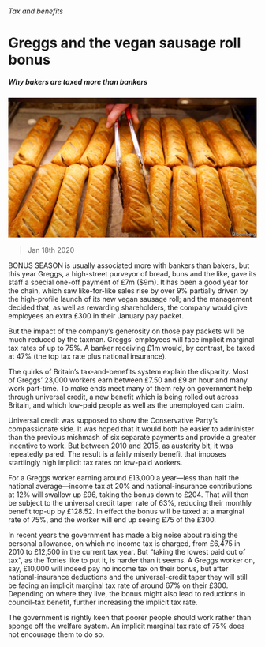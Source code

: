 ###### Tax and benefits

# Greggs and the vegan sausage roll bonus 

##### Why bakers are taxed more than bankers 

![image](images/20200118_BRP004_0.jpg) 

> Jan 18th 2020 

BONUS SEASON is usually associated more with bankers than bakers, but this year Greggs, a high-street purveyor of bread, buns and the like, gave its staff a special one-off payment of £7m ($9m). It has been a good year for the chain, which saw like-for-like sales rise by over 9% partially driven by the high-profile launch of its new vegan sausage roll; and the management decided that, as well as rewarding shareholders, the company would give employees an extra £300 in their January pay packet.

But the impact of the company’s generosity on those pay packets will be much reduced by the taxman. Greggs’ employees will face implicit marginal tax rates of up to 75%. A banker receiving £1m would, by contrast, be taxed at 47% (the top tax rate plus national insurance).


The quirks of Britain’s tax-and-benefits system explain the disparity. Most of Greggs’ 23,000 workers earn between £7.50 and £9 an hour and many work part-time. To make ends meet many of them rely on government help through universal credit, a new benefit which is being rolled out across Britain, and which low-paid people as well as the unemployed can claim.

Universal credit was supposed to show the Conservative Party’s compassionate side. It was hoped that it would both be easier to administer than the previous mishmash of six separate payments and provide a greater incentive to work. But between 2010 and 2015, as austerity bit, it was repeatedly pared. The result is a fairly miserly benefit that imposes startlingly high implicit tax rates on low-paid workers.

For a Greggs worker earning around £13,000 a year—less than half the national average—income tax at 20% and national-insurance contributions at 12% will swallow up £96, taking the bonus down to £204. That will then be subject to the universal credit taper rate of 63%, reducing their monthly benefit top-up by £128.52. In effect the bonus will be taxed at a marginal rate of 75%, and the worker will end up seeing £75 of the £300.

In recent years the government has made a big noise about raising the personal allowance, on which no income tax is charged, from £6,475 in 2010 to £12,500 in the current tax year. But “taking the lowest paid out of tax”, as the Tories like to put it, is harder than it seems. A Greggs worker on, say, £10,000 will indeed pay no income tax on their bonus, but after national-insurance deductions and the universal-credit taper they will still be facing an implicit marginal tax rate of around 67% on their £300. Depending on where they live, the bonus might also lead to reductions in council-tax benefit, further increasing the implicit tax rate.

The government is rightly keen that poorer people should work rather than sponge off the welfare system. An implicit marginal tax rate of 75% does not encourage them to do so.


